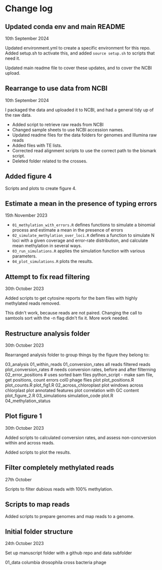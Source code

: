 # Change log

## Updated conda env and main README

10th September 2024

Updated environment.yml to create a specific environment for this repo.
Added setup.sh to activate this, and added `source setup.sh` to scripts that 
need it.

Updated main readme file to cover these updates, and to cover the NCBI upload.

## Rearrange to use data from NCBI

10th September 2024

I packaged the data and uploaded it to NCBI, and had a general tidy up of the raw data.

- Added script to retrieve raw reads from NCBI
- Changed sample sheets to use NCBI accession names.
- Updated readme files for the data folders for genomes and Illumina raw reads
- Added files with TE lists.
- Corrected read alignment scripts to use the correct path to the bismark script.
- Deleted folder related to the crosses.

## Added figure 4

Scripts and plots to create figure 4.

## Estimate a mean in the presence of typing errors

15th November 2023

- `01_methylation_with_errors.R` defines functions to simulate a binomial
  process and estimate a mean in the presence of errors
- `02_simulate_methylation_over_loci.R` defines a function to simulate N loci
  with a given coverage and error-rate distribution, and calculate mean
  methylation in several ways.
- `03_run_simulations.R` applies the simulation function with various parameters.
- `04_plot_simulations.R` plots the results.


## Attempt to fix read filtering

30th October 2023

Added scripts to get cytosine reports for the bam files with highly methylated 
reads removed.

This didn't work, because reads are not paired. Changing the call to samtools
sort with the -n flag didn't fix it. More work needed.

## Restructure analysis folder
30th October 2023

Rearranged analysis folder to group things by the figure they belong to:

03_analysis
    01_within_reads
        01_conversion_rates
            all reads
            filtered reads
            plot_conversion_rates # needs conversion rates, before and after filterning
        02_error_positions # uses sorted bam files
            python_script - make sam file, get positions, count errors
            col0
            phage
            flies
            plot
            plot_positions.R
            plot_counts.R
        plot_fig1.R
    02_across_chloroplast
        plot windows across chlorplast
        plot annotated features
        plot correlation with GC content
        plot_figure_2.R
    03_simulations
        simulation_code
        plot.R
    04_methylation_status

## Plot figure 1

30th October 2023

Added scripts to calculated conversion rates, and assess non-concversion within
and across reads.

Added scripts to plot the results.

## Filter completely methylated reads

27th October

Scripts to filter dubious reads with 100% methylation.

## Scripts to map reads

Added scripts to prepare genomes and map reads to a genome.

## Initial folder structure

24th October 2023

Set up manuscript folder with a github repo and data subfolder

01_data
    columbia
    drosophila
    cross
    bacteria
    phage
